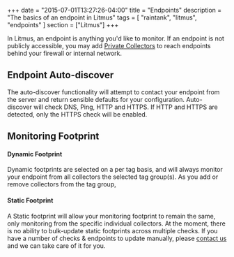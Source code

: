 +++
date = "2015-07-01T13:27:26-04:00"
title = "Endpoints"
description = "The basics of an endpoint in Litmus"
tags = [ "raintank", "litmus", "endpoints" ]
section = ["Litmus"]
+++

In Litmus, an endpoint is anything you'd like to monitor. If an endpoint is not publicly accessible, you may add [Private Collectors](/private-collectors) to reach endpoints behind your firewall or internal network. 


## Endpoint Auto-discover

The auto-discover functionality will attempt to contact your endpoint from the server and return sensible defaults for your configuration. Auto-discover will check DNS, Ping, HTTP and HTTPS. If HTTP and HTTPS are detected, only the HTTPS check will be enabled. 

## Monitoring Footprint

#### Dynamic Footprint
Dynamic footprints are selected on a per tag basis, and will always monitor your endpoint from all collectors the selected tag group(s). As you add or remove collectors from the tag group, 

#### Static Footprint
A Static footprint will allow your monitoring footprint to remain the same, only monitoring from the specific individual collectors. At the moment, there is no ability to bulk-update static footprints across multiple checks. If you have a number of checks & endpoints to update manually, please [contact us](mailto:hello@raintank.io) and we can take care of it for you.